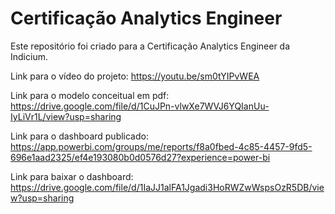 # Certificação Analytics Engineer

Este repositório foi criado para a Certificação Analytics Engineer da Indicium.

Link para o vídeo do projeto: https://youtu.be/sm0tYIPvWEA

Link para o modelo conceitual em pdf: https://drive.google.com/file/d/1CuJPn-vlwXe7WVJ6YQIanUu-IyLiVr1L/view?usp=sharing

Link para o dashboard publicado: https://app.powerbi.com/groups/me/reports/f8a0fbed-4c85-4457-9fd5-696e1aad2325/ef4e193080b0d0576d27?experience=power-bi

Link para baixar o dashboard: https://drive.google.com/file/d/1IaJJ1alFA1Jgadi3HoRWZwWspsOzR5DB/view?usp=sharing